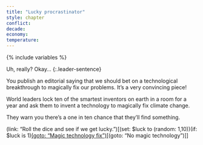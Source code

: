 ```yaml
---
title: "Lucky procrastinator"
style: chapter
conflict: 
decade: 
economy: 
temperature: 
---
```


{% include variables %}

Uh, really? Okay…
{:.leader-sentence}

You publish an editorial saying that we should bet on a technological breakthrough to magically fix our problems. It’s a very convincing piece!

World leaders lock ten of the smartest inventors on earth in a room for a year and ask them to invent a technology to magically fix climate change.

They warn you there’s a one in ten chance that they’ll find something.

(link: “Roll the dice and see if we get lucky.”)[(set: $luck to (random: 1,10))(if: $luck is 1)[(goto: “Magic technology fix”)](about:blank)[(goto: “No magic technology”)]]
